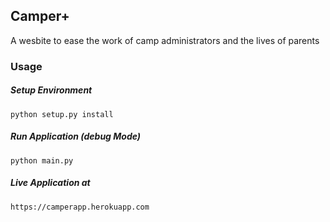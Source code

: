 ## Camper+

A wesbite to ease the work of camp administrators and the lives of parents

### Usage

##### Setup Environment
    python setup.py install

##### Run Application (debug Mode)
    python main.py

##### Live Application at
    https://camperapp.herokuapp.com
